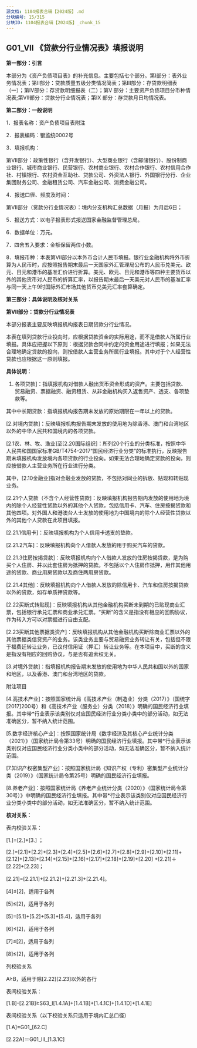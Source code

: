 ```yaml
---
源文档: 1104报表合辑【2024版】.md
分块编号: 15/315
分块ID: 1104报表合辑【2024版】_chunk_15
---
```


## G01\_VII 《贷款分行业情况表》填报说明

**第一部分：引言**

本部分为《资产负债项目表》的补充信息。主要包括七个部分。第Ⅰ部分：表外业务情况表；第Ⅱ部分：贷款质量五级分类情况简表；第III部分：存贷款明细表（一）；第Ⅳ部分：存贷款明细报表（二）；第V 部分：主要资产负债项目分币种情况表;第VII部分：贷款分行业情况表；第IX 部分：存贷款月日均情况表。

**第二部分：一般说明**

1．报表名称：资产负债项目表附注

2．报表编码：银监统0002号

3．填报机构：

第Ⅶ部分：政策性银行（含开发银行）、大型商业银行（含邮储银行）、股份制商业银行、城市商业银行、民营银行、农村商业银行、农村合作银行、农村信用合作社、村镇银行、农村资金互助社、贷款公司、外资法人银行、外国银行分行、企业集团财务公司、金融租赁公司、汽车金融公司、消费金融公司。

4．报送口径、频度及时间：

第Ⅶ部分（贷款分行业情况表）：境内分支机构汇总数据（月报）为月后6日；

5．报送方式：以电子报表形式报送国家金融监督管理总局。

6．数据单位：万元。

7．四舍五入要求：金额保留两位小数。

8．填报币种：本表第Ⅶ部分以本外币合计人民币填报。银行业金融机构将外币折算为人民币时，应按照报告期末最后一天国家外汇管理局公布的人民币兑美元、欧元、日元和港币的基准汇价进行折算。美元、欧元、日元和港币等四种主要货币以外的其他货币对人民币的折算汇率，以报告期末最后一天美元对人民币的基准汇率与同一天上午9时国际外汇市场其他货币兑美元汇率套算确定。

**第三部分：具体说明及核对关系**

**第Ⅶ部分：贷款分行业情况表**

本部分报表主要反映填报机构报表日期贷款分行业情况。

本表在填列贷款行业投向时，应根据贷款资金的实际用途，而不是借款人所属行业填报。具体应把握以下原则：根据贷款合同中约定的资金用途进行填报；如果无法合理地确定贷款的投向，则按借款人主营业务所属行业填报。其中对于个人经营性贷款也应根据这一原则填报。

**具体说明：**

1. 各项贷款]：指填报机构对借款人融出货币资金形成的资产。主要包括贷款、贸易融资、票据融资、融资租赁、从非金融机构买入返售资产、透支、各项垫款等。

其中中长期贷款：指填报机构报告期末发放的原始期限在一年以上的贷款。

[2.对境内贷款]：反映填报机构报告期末发放的使用地为除香港、澳门和台湾地区以外的中华人民共和国境内的各项贷款。

[2.1农、林、牧、渔业]至[2.20国际组织]：所列20个行业的分类标准，按照中华人民共和国国家标准GB/T4754-2017“国民经济行业分类”的标准执行，反映报告期末填报机构发放境内各项贷款的行业投向。如果无法合理地确定贷款的投向，则应按借款人主营业务所在行业进行分类。

其中，[2.10金融业]指对金融业发放的贷款，不包括对同业的拆放、贴现和转贴现业务。

[2.21个人贷款（不含个人经营性贷款]：反映填报机构报告期内发放的使用地为境内的除个人经营性贷款以外的其他个人贷款，包括信用卡、汽车、住房按揭贷款和其他四项。对外国人和港澳台人士发放的使用地为中国境内的除个人经营性贷款以外的其他个人贷款在此项目填报。

[2.21.1信用卡]：反映填报机构为个人信用卡透支的垫款。

[2.21.2汽车]：反映填报机构向个人借款人发放的用于购买汽车的贷款。

[2.21.3住房按揭贷款]：反映填报机构向个人借款人发放的住房按揭贷款，是为购买个人住房、并以此套住房为抵押的贷款。不包括以个人住房作抵押，用作其他用途的贷款、商业用房贷款以及商住两用房贷款。

[2.21.4其他]：反映填报机构向个人借款人发放的除信用卡、汽车和住房按揭贷款以外的贷款，如存单质押贷款等。

[2.22买断式转贴现]：反映填报机构从其他金融机构买断未到期的已贴现商业汇票，包括银行承兑汇票和商业承兑汇票。“买断”的含义是指没有相应的回购协议，作为转入方可以对票据进行自由支配。

[2.23买断其他票据类资产]：反映填报机构从其他金融机构买断除商业汇票以外的其他票据类信贷资产的业务。该类业务主要与贸易融资业务转让有关，包括但不限于福费廷转让业务，已议付信用证（押汇）转让业务等。在本项目中，买断的含义是指没有相应的回购协议，与是否有追索权无关。

[3.对境外贷款]：指填报机构报告期末发放的使用地为中华人民共和国以外的国家和地区，以及香港、澳门和台湾地区的贷款。

附注项目

[4.高技术产业]：按照国家统计局《高技术产业（制造业）分类（2017）》（国统字[2017]200号）和《高技术产业（服务业）分类（2018）》明确的国民经济行业填报。其中带\*行业表示该类别仅对应国民经济行业分类小类中的部分活动，如无法准确区分，暂不纳入统计范围。

[5.数字经济核心产业]：按照国家统计局《数字经济及其核心产业统计分类（2021）》（国家统计局令第33号）明确的国民经济行业填报。其中带\*行业表示该类别仅对应国民经济行业分类小类中的部分活动，如无法准确区分，暂不纳入统计范围。

[5.1数字产品制造业]:按照国家统计局《数字经济及其核心产业统计分类（2021）》中01大类数字产品制造业明确的国民经济行业填报。其中带\*行业表示该类别仅对应国民经济行业分类小类中的部分活动，如无法准确区分，暂不纳入统计范围。

[5.2数字产品服务业]:按照国家统计局《数字经济及其核心产业统计分类（2021）》中02大类数字产品服务业明确的国民经济行业填报。其中带\*行业表示该类别仅对应国民经济行业分类小类中的部分活动，如无法准确区分，暂不纳入统计范围。

[5.3数字技术应用业]:按照国家统计局《数字经济及其核心产业统计分类（2021）》中03大类数字技术应用业明确的国民经济行业填报。其中带\*行业表示该类别仅对应国民经济行业分类小类中的部分活动，如无法准确区分，暂不纳入统计范围。

[5.4数字要素驱动业]:按照国家统计局《数字经济及其核心产业统计分类（2021）》中04大类数字要素驱动业明确的国民经济行业填报。其中带\*行业表示该类别仅对应国民经济行业分类小类中的部分活动，如无法准确区分，暂不纳入统计范围。

[6.数字化效率提升业]:按照国家统计局《数字经济及其核心产业统计分类（2021）》中05大类数字化效率提升业明确的国民经济行业填报。其中带\*行业表示该类别仅对应国民经济行业分类小类中的部分活动，如无法准确区分，暂不纳入统计范围。

[7.知识产权密集型产业]：按照国家统计局《知识产权（专利）密集型产业统计分类（2019）》（国家统计局令第25号）明确的国民经济行业填报。

[8.养老产业]：按照国家统计局《养老产业统计分类（2020）》（国家统计局令第30号）》中明确的国民经济行业填报。其中带\*行业表示该类别仅对应国民经济行业分类小类中的部分活动，如无法准确区分，暂不纳入统计范围。

**核对关系：**

表内校验关系：

[1.]=[2.]+[3.] ；

[2.]=[2.1]+[2.2]+[2.3]+[2.4]+[2.5]+[2.6]+[2.7]+[2.8]+[2.9]+[2.10]+[2.11]+[2.12]+[2.13]+[2.14]+[2.15]+[2.16]+[2.17]+[2.18]+[2.19]+[2.20] +[2.21]＋[2.22]+[2.23]；

[2.21]=[2.21.1]+[2.21.2]+[2.21.3]+[2.21.4]。

[4]≤[2]，适用于各列

[5]≤[2]，适用于各列

[5]=[5.1]+[5.2]+[5.3]+[5.4]，适用于各列

[6]≤[2]，适用于各列

[7]≤[2]，适用于各列

[8]≤[2]，适用于各列

列校验关系

A≥B，适用于除[2.22][2.23]以外的各行

表间校验关系：

[1.B]-[2.21B]≥S63\_I[1.4.1A]+[1.4.1B]+[1.4.1C]+[1.4.1D]+[1.4.1E]

表间校验关系（以下校验关系只适用于境内汇总口径）

[1.A]=G01\_[62.C]

[2.22A]＝G01\_III\_[1.3.1C]

